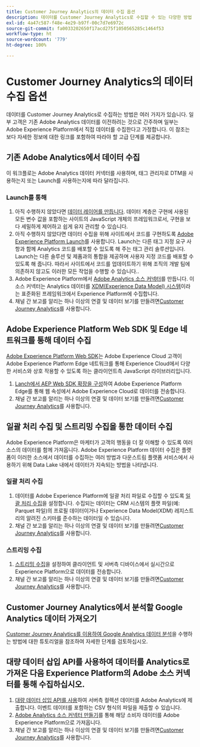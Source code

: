 ```yaml
---
title: Customer Journey Analytics의 데이터 수집 옵션
description: 데이터를 Customer Journey Analytics로 수집할 수 있는 다양한 방법 이해
exl-id: 4a47c587-f48e-4e29-b97f-00c7d7e6972c
source-git-commit: fa0033202650f17acd275f1050565285c1464f53
workflow-type: ht
source-wordcount: '779'
ht-degree: 100%

---
```


# Customer Journey Analytics의 데이터 수집 옵션

데이터를 Customer Journey Analytics로 수집하는 방법은 여러 가지가 있습니다. 일부 고객은 기존 Adobe Analytics 데이터를 이전하려는 것으로 간주하며 일부는 Adobe Experience Platform에서 직접 데이터를 수집한다고 가정합니다. 이 참조는 보다 자세한 정보에 대한 링크를 포함하여 따라야 할 고급 단계를 제공합니다.

## 기존 Adobe Analytics에서 데이터 수집

이 워크플로는 Adobe Analytics 데이터 커넥터를 사용하며, 태그 관리자로 DTM을 사용하는지 또는 Launch를 사용하는지에 따라 달라집니다.

### Launch를 통해

1. 아직 수행하지 않았다면 [데이터 레이어를 만듭니다](https://experienceleague.adobe.com/docs/analytics/implementation/prepare/data-layer.html?lang=ko-KR). 데이터 계층은 구현에 사용된 모든 변수 값을 포함하는 사이트의 JavaScript 개체의 프레임워크로서, 구현을 보다 세밀하게 제어하고 쉽게 유지 관리할 수 있습니다.
1. 아직 수행하지 않았다면 데이터 수집을 위해 사이트에서 코드를 구현하도록 [Adobe Experience Platform Launch](https://experienceleague.adobe.com/docs/analytics/implementation/launch/overview.html?lang=ko-KR)를 사용합니다. Launch는 다른 태그 지정 요구 사항과 함께 Analytics 코드를 배포할 수 있도록 해 주는 태그 관리 솔루션입니다. Launch는 다른 솔루션 및 제품과의 통합을 제공하며 사용자 지정 코드를 배포할 수 있도록 해 줍니다. 따라서 사이트에서 코드를 업데이트하기 위해 조직의 개발 팀에 의존하지 않고도 이러한 모든 작업을 수행할 수 있습니다..
1. Adobe Experience Platform에서 [Adobe Analytics 소스 커넥터](https://experienceleague.adobe.com/docs/experience-platform/sources/ui-tutorials/create/adobe-applications/analytics.html?lang=ko-KR)를 만듭니다. 이 소스 커넥터는 Analytics 데이터를 [XDM(Experience Data Model) 시스템](https://experienceleague.adobe.com/docs/experience-platform/xdm/home.html?lang=ko-KR)이라는 표준화된 프레임워크에서 Experience Platform에 수집합니다.
1. 채널 간 보고를 알리는 하나 이상의 연결 및 데이터 보기를 만들려면[Customer Journey Analytics](https://experienceleague.adobe.com/docs/analytics-platform/using/cja-overview/cja-getting-started.html?lang=ko-KR)를 사용합니다.

## Adobe Experience Platform Web SDK 및 Edge 네트워크를 통해 데이터 수집

[Adobe Experience Platform Web SDK](https://experienceleague.adobe.com/docs/experience-platform/edge/home.html?lang=en)는 Adobe Experience Cloud 고객이 Adobe Experience Platform Edge 네트워크를 통해 Experience Cloud에서 다양한 서비스와 상호 작용할 수 있도록 하는 클라이언트측 JavaScript 라이브러리입니다.

1. [Lanch에서 AEP Web SDK 확장을 구성](https://experienceleague.adobe.com/docs/experience-platform/tags/extensions/adobe/sdk/overview.html?lang=en)하여 Adobe Experience Platform Edge를 통해 웹 속성에서 Adobe Experience Cloud로 데이터를 전송합니다.
1. 채널 간 보고를 알리는 하나 이상의 연결 및 데이터 보기를 만들려면[Customer Journey Analytics](https://experienceleague.adobe.com/docs/analytics-platform/using/cja-overview/cja-getting-started.html?lang=ko-KR)를 사용합니다.

## 일괄 처리 수집 및 스트리밍 수집을 통한 데이터 수집

Adobe Experience Platform은 마케터가 고객의 행동을 더 잘 이해할 수 있도록 여러 소스의 데이터를 함께 가져옵니다. Adobe Experience Platform 데이터 수집은 플랫폼이 이러한 소스에서 데이터를 수집하는 여러 방법과 다운스트림 플랫폼 서비스에서 사용하기 위해 Data Lake 내에서 데이터가 지속되는 방법을 나타냅니다.

### 일괄 처리 수집

1. 데이터를 Adobe Experience Platform에 일괄 처리 파일로 수집할 수 있도록 [일괄 처리 수집](https://experienceleague.adobe.com/docs/experience-platform/ingestion/batch/overview.html?lang=ko-KR#batch)을 설정합니다. 수집되는 데이터는 CRM 시스템의 플랫 파일(예: Parquet 파일)의 프로필 데이터이거나 Experience Data Model(XDM) 레지스트리의 알려진 스키마를 준수하는 데이터일 수 있습니다.
1. 채널 간 보고를 알리는 하나 이상의 연결 및 데이터 보기를 만들려면[Customer Journey Analytics](https://experienceleague.adobe.com/docs/analytics-platform/using/cja-overview/cja-getting-started.html?lang=ko-KR)를 사용합니다.

### 스트리밍 수집

1. [스트리밍 수집](https://experienceleague.adobe.com/docs/experience-platform/ingestion/streaming/overview.html?lang=ko-KR#streaming)을 설정하여 클라이언트 및 서버측 디바이스에서 실시간으로 Experience Platform으로 데이터를 전송합니다.
1. 채널 간 보고를 알리는 하나 이상의 연결 및 데이터 보기를 만들려면[Customer Journey Analytics](https://experienceleague.adobe.com/docs/analytics-platform/using/cja-overview/cja-getting-started.html?lang=ko-KR)를 사용합니다.

## Customer Journey Analytics에서 분석할 Google Analytics 데이터 가져오기

[Customer Journey Analytics를 이용하여 Google Analytics 데이터 분석](https://experienceleague.adobe.com/docs/platform-learn/comprehensive-technical-tutorial/module16/ex5.html?lang=ko-KR#objectives)을 수행하는 방법에 대한 튜토리얼을 참조하여 자세한 단계를 검토하십시오.

## 대량 데이터 삽입 API를 사용하여 데이터를 Analytics로 가져온 다음 Experience Platform의 Adobe 소스 커넥터를 통해 수집하십시오.

1. [대량 데이터 삽입 API를 사용](https://www.adobe.io/apis/experiencecloud/analytics/docs.html#!AdobeDocs/analytics-2.0-apis/master/bdia.md)하여 서버측 컬렉션 데이터를 Adobe Analytics에 제출합니다. 이벤트 데이터를 포함하는 CSV 형식의 파일을 제출할 수 있습니다.
1. [Adobe Analytics 소스 커넥터 만들기](https://experienceleague.adobe.com/docs/experience-platform/sources/ui-tutorials/create/adobe-applications/analytics.html?lang=ko-KR)를 통해 해당 소비자 데이터를 Adobe Experience Platform으로 가져옵니다.
1. 채널 간 보고를 알리는 하나 이상의 연결 및 데이터 보기를 만들려면[Customer Journey Analytics](https://experienceleague.adobe.com/docs/analytics-platform/using/cja-overview/cja-getting-started.html?lang=ko-KR)를 사용합니다.
